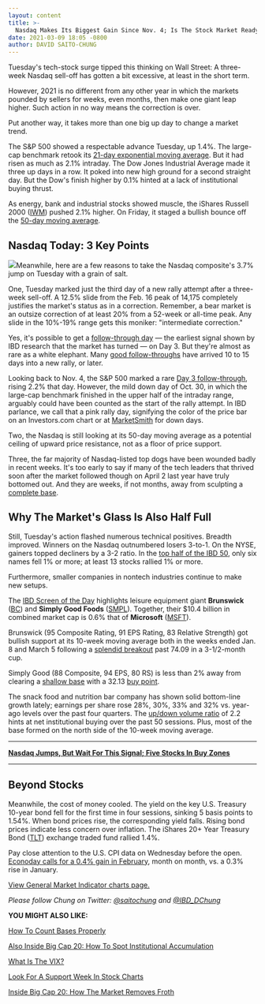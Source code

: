 ```yaml
---
layout: content
title: >-
  Nasdaq Makes Its Biggest Gain Since Nov. 4; Is The Stock Market Ready To Remove Its Bearish Stripes?
date: 2021-03-09 18:05 -0800
author: DAVID SAITO-CHUNG
---
```






Tuesday's tech-stock surge tipped this thinking on Wall Street: A three-week Nasdaq sell-off has gotten a bit excessive, at least in the short term.




However, 2021 is no different from any other year in which the markets pounded by sellers for weeks, even months, then make one giant leap higher. Such action in no way means the correction is over.


Put another way, it takes more than one big up day to change a market trend.


The S&P 500 showed a respectable advance Tuesday, up 1.4%. The large-cap benchmark retook its [21-day exponential moving average](https://www.investors.com/how-to-invest/investors-corner/what-is-the-21-day-exponential-moving-average/). But it had risen as much as 2.1% intraday. The Dow Jones Industrial Average made it three up days in a row. It poked into new high ground for a second straight day. But the Dow's finish higher by 0.1% hinted at a lack of institutional buying thrust.


As energy, bank and industrial stocks showed muscle, the iShares Russell 2000 ([IWM](https://research.investors.com/quote.aspx?symbol=IWM)) pushed 2.1% higher. On Friday, it staged a bullish bounce off the [50-day moving average](https://www.investors.com/how-to-invest/investors-corner/what-is-the-50-day-moving-average-when-to-buy-or-sell-growth-stocks/).


Nasdaq Today: 3 Key Points
--------------------------


![](https://www.investors.com/wp-content/uploads/2021/03/MP_030921-203x300.jpg)Meanwhile, here are a few reasons to take the Nasdaq composite's 3.7% jump on Tuesday with a grain of salt.


One, Tuesday marked just the third day of a new rally attempt after a three-week sell-off. A 12.5% slide from the Feb. 16 peak of 14,175 completely justifies the market's status as in a correction. Remember, a bear market is an outsize correction of at least 20% from a 52-week or all-time peak. Any slide in the 10%-19% range gets this moniker: "intermediate correction."


Yes, it's possible to get a [follow-through day](https://www.investors.com/how-to-invest/investors-corner/follow-through-signals-market-uptrend/) — the earliest signal shown by IBD research that the market has turned — on Day 3. But they're almost as rare as a white elephant. Many [good follow-throughs](https://www.investors.com/how-to-invest/investors-corner/what-is-a-follow-through-day/) have arrived 10 to 15 days into a new rally, or later.


Looking back to Nov. 4, the S&P 500 marked a rare [Day 3 follow-through](https://www.investors.com/market-trend/the-big-picture/stock-market-rallies-powerfully-amid-election-chaos/), rising 2.2% that day. However, the mild down day of Oct. 30, in which the large-cap benchmark finished in the upper half of the intraday range, arguably could have been counted as the start of the rally attempt. In IBD parlance, we call that a pink rally day, signifying the color of the price bar on an Investors.com chart or at [MarketSmith](https://marketsmith.investors.com/?src=A012BF) for down days.


Two, the Nasdaq is still looking at its 50-day moving average as a potential ceiling of upward price resistance, not as a floor of price support.


Three, the far majority of Nasdaq-listed top dogs have been wounded badly in recent weeks. It's too early to say if many of the tech leaders that thrived soon after the market followed though on April 2 last year have truly bottomed out. And they are weeks, if not months, away from sculpting a [complete base](https://www.investors.com/how-to-invest/investors-corner/investor-basics-why-learning-base-patterns-gets-the-ball-rolling/).


Why The Market's Glass Is Also Half Full
----------------------------------------


Still, Tuesday's action flashed numerous technical positives. Breadth improved. Winners on the Nasdaq outnumbered losers 3-to-1. On the NYSE, gainers topped decliners by a 3-2 ratio. In the [top half of the IBD 50](https://leaderboard.investors.com/#/ibd50/full), only six names fell 1% or more; at least 13 stocks rallied 1% or more.


Furthermore, smaller companies in nontech industries continue to make new setups.


The [IBD Screen of the Day](https://www.investors.com/research/growth-stocks-showing-rising-profit-estimates-williams-sonoma-brunswick-svb-financial-simply-good-foods/) highlights leisure equipment giant **Brunswick** ([BC](https://research.investors.com/quote.aspx?symbol=BC)) and **Simply Good Foods** ([SMPL](https://research.investors.com/quote.aspx?symbol=SMPL)). Together, their $10.4 billion in combined market cap is 0.6% that of **Microsoft** ([MSFT](https://research.investors.com/quote.aspx?symbol=MSFT)).



Brunswick (95 Composite Rating, 91 EPS Rating, 83 Relative Strength) got bullish support at its 10-week moving average both in the weeks ended Jan. 8 and March 5 following a [splendid breakout](https://www.investors.com/how-to-invest/investors-corner/what-is-stock-breakout/) past 74.09 in a 3-1/2-month cup.


Simply Good (88 Composite, 94 EPS, 80 RS) is less than 2% away from clearing a [shallow base](https://www.investors.com/how-to-invest/investors-corner/investing-202-why-some-great-cup-bases-dont-form-a-handle/) with a 32.13 [buy point](https://www.investors.com/how-to-invest/investors-corner/chart-reading-basics-how-a-buy-point-marks-a-time-of-opportunity/).


The snack food and nutrition bar company has shown solid bottom-line growth lately; earnings per share rose 28%, 30%, 33% and 32% vs. year-ago levels over the past four quarters. The [up/down volume ratio](https://www.investors.com/how-to-invest/investors-corner/why-a-strong-updown-volume-ratio-is-key-to-success-for-stocks-even-ipos/) of 2.2 hints at net institutional buying over the past 50 sessions. Plus, most of the base formed on the north side of the 10-week moving average.




---


[**Nasdaq Jumps, But Wait For This Signal; Five Stocks In Buy Zones**](https://www.investors.com/market-trend/stock-market-today/dow-jones-futures-nasdaq-stock-market-rally-tesla-nio-nvidia-soar-biden-stimulus-vote/)




---


Beyond Stocks
-------------


Meanwhile, the cost of money cooled. The yield on the key U.S. Treasury 10-year bond fell for the first time in four sessions, sinking 5 basis points to 1.54%. When bond prices rise, the corresponding yield falls. Rising bond prices indicate less concern over inflation. The iShares 20+ Year Treasury Bond ([TLT](https://research.investors.com/quote.aspx?symbol=TLT)) exchange traded fund rallied 1.4%.


Pay close attention to the U.S. CPI data on Wednesday before the open. [Econoday calls for a 0.4% gain in February](https://research.investors.com/economic-calendar/), month on month, vs. a 0.3% rise in January.


[View General Market Indicator charts page.](https://www.investors.com/wp-content/uploads/2021/03/DailyGMI030921.pdf)


*Please follow Chung on Twitter: [@saitochung](https://twitter.com/SaitoChung) and [@IBD\_DChung](https://twitter.com/IBD_DChung)*


**YOU MIGHT ALSO LIKE:**


[How To Count Bases Properly](https://www.investors.com/how-to-invest/investors-corner/do-you-know-how-to-count-bases-in-leading-stocks-do-it-to-assess-risk/)


[Also Inside Big Cap 20: How To Spot Institutional Accumulation](https://www.investors.com/stock-lists/ibd-big-cap-20/before-you-buy-growth-stocks-like-southern-copper-look-for-signs-of-accumulation/)


[What Is The VIX?](https://www.investors.com/how-to-invest/investors-corner/vix-volatility-index-can-confirm-stock-market-bottoms-coronavirus-bear-market/)


[Look For A Support Week In Stock Charts](https://www.investors.com/how-to-invest/investors-corner/what-is-a-support-week-stock-market-winners/)


[Inside Big Cap 20: How The Market Removes Froth](https://www.investors.com/stock-lists/ibd-big-cap-20/stock-market-removes-some-froth-heres-what-to-do-now-as-large-caps-cool-off/)




